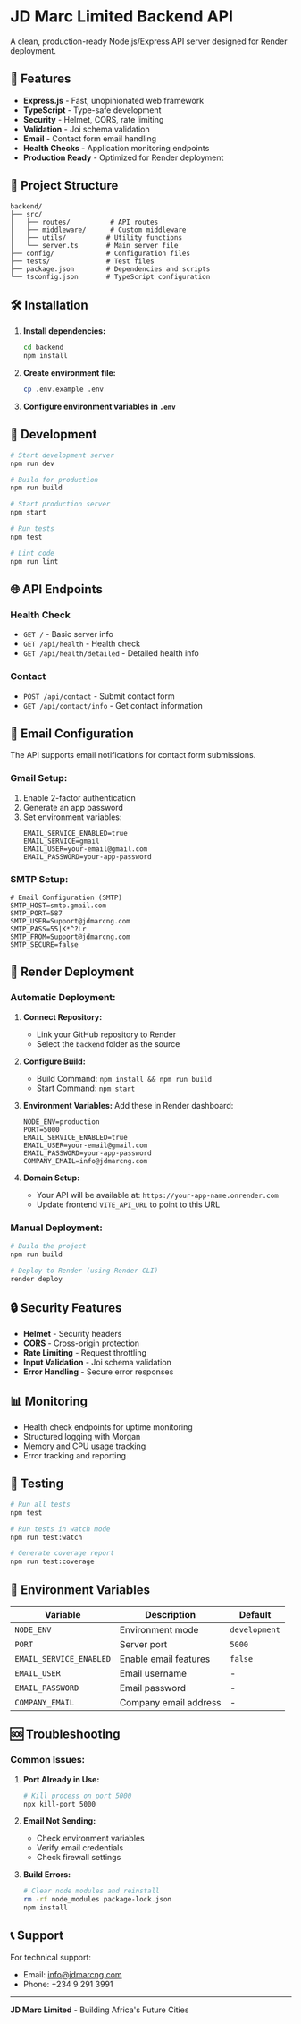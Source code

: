 # JD Marc Limited Backend API

A clean, production-ready Node.js/Express API server designed for Render deployment.

## 🚀 Features

- **Express.js** - Fast, unopinionated web framework
- **TypeScript** - Type-safe development
- **Security** - Helmet, CORS, rate limiting
- **Validation** - Joi schema validation
- **Email** - Contact form email handling
- **Health Checks** - Application monitoring endpoints
- **Production Ready** - Optimized for Render deployment

## 📁 Project Structure

```
backend/
├── src/
│   ├── routes/          # API routes
│   ├── middleware/      # Custom middleware
│   ├── utils/          # Utility functions
│   └── server.ts       # Main server file
├── config/             # Configuration files
├── tests/              # Test files
├── package.json        # Dependencies and scripts
└── tsconfig.json       # TypeScript configuration
```

## 🛠️ Installation

1. **Install dependencies:**

   ```bash
   cd backend
   npm install
   ```

2. **Create environment file:**

   ```bash
   cp .env.example .env
   ```

3. **Configure environment variables in `.env`**

## 🚦 Development

```bash
# Start development server
npm run dev

# Build for production
npm run build

# Start production server
npm start

# Run tests
npm test

# Lint code
npm run lint
```

## 🌐 API Endpoints

### Health Check

- `GET /` - Basic server info
- `GET /api/health` - Health check
- `GET /api/health/detailed` - Detailed health info

### Contact

- `POST /api/contact` - Submit contact form
- `GET /api/contact/info` - Get contact information

## 📧 Email Configuration

The API supports email notifications for contact form submissions.

### Gmail Setup:

1. Enable 2-factor authentication
2. Generate an app password
3. Set environment variables:
   ```
   EMAIL_SERVICE_ENABLED=true
   EMAIL_SERVICE=gmail
   EMAIL_USER=your-email@gmail.com
   EMAIL_PASSWORD=your-app-password
   ```

### SMTP Setup:

```
# Email Configuration (SMTP)
SMTP_HOST=smtp.gmail.com
SMTP_PORT=587
SMTP_USER=Support@jdmarcng.com
SMTP_PASS=55|K*^?Lr
SMTP_FROM=Support@jdmarcng.com
SMTP_SECURE=false
```

## 🚀 Render Deployment

### Automatic Deployment:

1. **Connect Repository:**

   - Link your GitHub repository to Render
   - Select the `backend` folder as the source

2. **Configure Build:**

   - Build Command: `npm install && npm run build`
   - Start Command: `npm start`

3. **Environment Variables:**
   Add these in Render dashboard:

   ```
   NODE_ENV=production
   PORT=5000
   EMAIL_SERVICE_ENABLED=true
   EMAIL_USER=your-email@gmail.com
   EMAIL_PASSWORD=your-app-password
   COMPANY_EMAIL=info@jdmarcng.com
   ```

4. **Domain Setup:**
   - Your API will be available at: `https://your-app-name.onrender.com`
   - Update frontend `VITE_API_URL` to point to this URL

### Manual Deployment:

```bash
# Build the project
npm run build

# Deploy to Render (using Render CLI)
render deploy
```

## 🔒 Security Features

- **Helmet** - Security headers
- **CORS** - Cross-origin protection
- **Rate Limiting** - Request throttling
- **Input Validation** - Joi schema validation
- **Error Handling** - Secure error responses

## 📊 Monitoring

- Health check endpoints for uptime monitoring
- Structured logging with Morgan
- Memory and CPU usage tracking
- Error tracking and reporting

## 🧪 Testing

```bash
# Run all tests
npm test

# Run tests in watch mode
npm run test:watch

# Generate coverage report
npm run test:coverage
```

## 📝 Environment Variables

| Variable                | Description           | Default       |
| ----------------------- | --------------------- | ------------- |
| `NODE_ENV`              | Environment mode      | `development` |
| `PORT`                  | Server port           | `5000`        |
| `EMAIL_SERVICE_ENABLED` | Enable email features | `false`       |
| `EMAIL_USER`            | Email username        | -             |
| `EMAIL_PASSWORD`        | Email password        | -             |
| `COMPANY_EMAIL`         | Company email address | -             |

## 🆘 Troubleshooting

### Common Issues:

1. **Port Already in Use:**

   ```bash
   # Kill process on port 5000
   npx kill-port 5000
   ```

2. **Email Not Sending:**

   - Check environment variables
   - Verify email credentials
   - Check firewall settings

3. **Build Errors:**
   ```bash
   # Clear node modules and reinstall
   rm -rf node_modules package-lock.json
   npm install
   ```

## 📞 Support

For technical support:

- Email: info@jdmarcng.com
- Phone: +234 9 291 3991

---

**JD Marc Limited** - Building Africa's Future Cities
